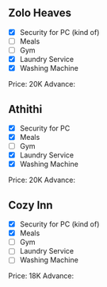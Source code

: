## Zolo Heaves
- [x] Security for PC (kind of)
- [ ] Meals
- [ ] Gym
- [x] Laundry Service
- [x] Washing Machine

Price: 20K
Advance: 

## Athithi
- [x] Security for PC
- [x] Meals
- [ ] Gym
- [x] Laundry Service
- [x] Washing Machine

Price: 20K
Advance: 

## Cozy Inn
- [x] Security for PC (kind of)
- [x] Meals
- [ ] Gym
- [ ] Laundry Service
- [ ] Washing Machine

Price: 18K
Advance: 